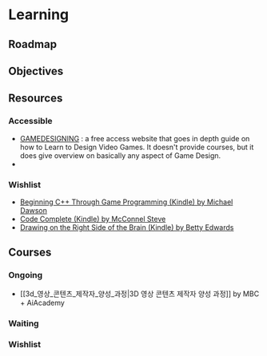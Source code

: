 
# Learning
## Roadmap

## Objectives

## Resources
### Accessible
- [GAMEDESIGNING](https://www.gamedesigning.org/) : a free access website that goes in depth guide on how to Learn to Design Video Games. It doesn't provide courses, but it does give overview on basically any aspect of Game Design.
- 

### Wishlist
- [Beginning C++ Through Game Programming (Kindle) by Michael Dawson](https://a.co/d/icyLEZ3)
- [Code Complete (Kindle) by McConnel Steve](https://a.co/d/6laRtKw)
- [Drawing on the Right Side of the Brain (Kindle) by Betty Edwards](https://a.co/d/c05yhsS)

## Courses
### Ongoing
- [[3d_영상_콘텐츠_제작자_양성_과정|3D 영상 콘텐츠 제작자 양성 과정]] by MBC + AiAcademy

### Waiting

### Wishlist
